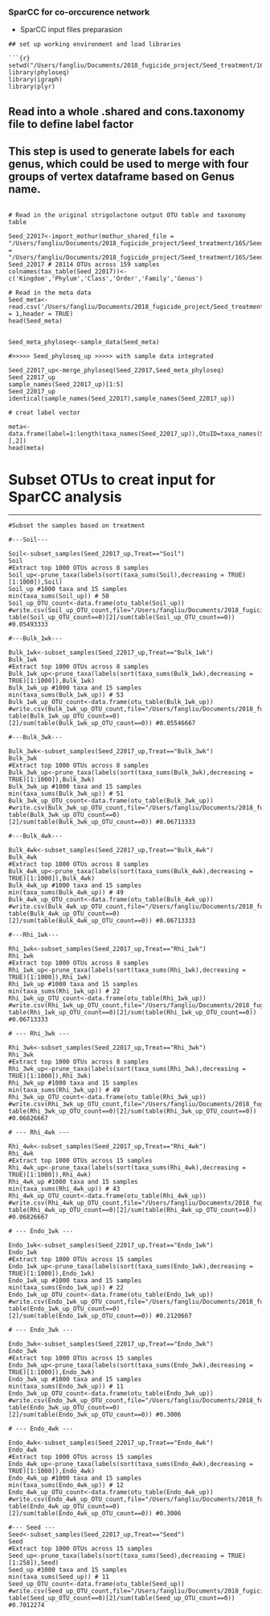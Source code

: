### SparCC for co-orccurence network

* SparCC input files preparasion

```
## set up working environment and load libraries

```{r}
setwd("/Users/fangliu/Documents/2018_fugicide_project/Seed_treatment/16S/Seed_16S_Community_analysis/SparCC")
library(phyloseq)
library(igraph)
library(plyr)
```

## Read into a whole .shared and cons.taxonomy file to define label factor 
## This step is used to generate labels for each genus, which could be used to merge with four groups of vertex dataframe based on Genus name.

```{r}

# Read in the original strigolactone output OTU table and taxonomy table

Seed_22017<-import_mothur(mothur_shared_file = "/Users/fangliu/Documents/2018_fugicide_project/Seed_treatment/16S/Seed_16S_Community_analysis/rarefaction_22017/Seed.trim.contigs.good.unique.good.filter.unique.precluster.pick.pick.opti_mcc.0.03.subsample.0.03.pick.shared",mothur_constaxonomy_file = "/Users/fangliu/Documents/2018_fugicide_project/Seed_treatment/16S/Seed_16S_Community_analysis/rarefaction_22017/Seed.trim.contigs.good.unique.good.filter.unique.precluster.pick.pick.opti_mcc.0.03.subsample.0.03.cons.taxonomy")
Seed_22017 # 28114 OTUs across 159 samples
colnames(tax_table(Seed_22017))<-c('Kingdom','Phylum','Class','Order','Family','Genus')

# Read in the meta data
Seed_meta<-read.csv('/Users/fangliu/Documents/2018_fugicide_project/Seed_treatment/16S/Seed_16S_Community_analysis/Seed_meta.csv',row.names = 1,header = TRUE)
head(Seed_meta)


Seed_meta_phyloseq<-sample_data(Seed_meta)

#>>>>> Seed_phyloseq_up >>>>> with sample data integrated

Seed_22017_up<-merge_phyloseq(Seed_22017,Seed_meta_phyloseq)
Seed_22017_up
sample_names(Seed_22017_up)[1:5]
Seed_22017_up
identical(sample_names(Seed_22017),sample_names(Seed_22017_up))

# creat label vector

meta<-data.frame(label=1:length(taxa_names(Seed_22017_up)),OtuID=taxa_names(Seed_22017_up),Phylum=tax_table(Seed_22017_up)[,2])
head(meta)
```

#  Subset OTUs to creat input for SparCC analysis
---------------------------------------------------

```{r}
#Subset the samples based on treatment

#---Soil---

Soil<-subset_samples(Seed_22017_up,Treat=="Soil")
Soil
#Extract top 1000 OTUs across 8 samples
Soil_up<-prune_taxa(labels(sort(taxa_sums(Soil),decreasing = TRUE)[1:1000]),Soil)
Soil_up #1000 taxa and 15 samples
min(taxa_sums(Soil_up)) # 50
Soil_up_OTU_count<-data.frame(otu_table(Soil_up))
#write.csv(Soil_up_OTU_count,file="/Users/fangliu/Documents/2018_fugicide_project/Seed_treatment/16S/Seed_16S_Community_analysis/SparCC/Soil_up_OTU_count.csv")
table(Soil_up_OTU_count==0)[2]/sum(table(Soil_up_OTU_count==0)) #0.05493333

#---Bulk_1wk---

Bulk_1wk<-subset_samples(Seed_22017_up,Treat=="Bulk_1wk")
Bulk_1wk
#Extract top 1000 OTUs across 8 samples
Bulk_1wk_up<-prune_taxa(labels(sort(taxa_sums(Bulk_1wk),decreasing = TRUE)[1:1000]),Bulk_1wk)
Bulk_1wk_up #1000 taxa and 15 samples
min(taxa_sums(Bulk_1wk_up)) # 53
Bulk_1wk_up_OTU_count<-data.frame(otu_table(Bulk_1wk_up))
#write.csv(Bulk_1wk_up_OTU_count,file="/Users/fangliu/Documents/2018_fugicide_project/Seed_treatment/16S/Seed_16S_Community_analysis/SparCC/Bulk_1wk_up_OTU_count.csv")
table(Bulk_1wk_up_OTU_count==0)[2]/sum(table(Bulk_1wk_up_OTU_count==0)) #0.05546667

#---Bulk_3wk---

Bulk_3wk<-subset_samples(Seed_22017_up,Treat=="Bulk_3wk")
Bulk_3wk
#Extract top 1000 OTUs across 8 samples
Bulk_3wk_up<-prune_taxa(labels(sort(taxa_sums(Bulk_3wk),decreasing = TRUE)[1:1000]),Bulk_3wk)
Bulk_3wk_up #1000 taxa and 15 samples
min(taxa_sums(Bulk_3wk_up)) # 51
Bulk_3wk_up_OTU_count<-data.frame(otu_table(Bulk_3wk_up))
#write.csv(Bulk_3wk_up_OTU_count,file="/Users/fangliu/Documents/2018_fugicide_project/Seed_treatment/16S/Seed_16S_Community_analysis/SparCC/Bulk_3wk_up_OTU_count.csv")
table(Bulk_3wk_up_OTU_count==0)[2]/sum(table(Bulk_3wk_up_OTU_count==0)) #0.06713333

#---Bulk_4wk---

Bulk_4wk<-subset_samples(Seed_22017_up,Treat=="Bulk_4wk")
Bulk_4wk
#Extract top 1000 OTUs across 8 samples
Bulk_4wk_up<-prune_taxa(labels(sort(taxa_sums(Bulk_4wk),decreasing = TRUE)[1:1000]),Bulk_4wk)
Bulk_4wk_up #1000 taxa and 15 samples
min(taxa_sums(Bulk_4wk_up)) # 49
Bulk_4wk_up_OTU_count<-data.frame(otu_table(Bulk_4wk_up))
#write.csv(Bulk_4wk_up_OTU_count,file="/Users/fangliu/Documents/2018_fugicide_project/Seed_treatment/16S/Seed_16S_Community_analysis/SparCC/Bulk_4wk_up_OTU_count.csv")
table(Bulk_4wk_up_OTU_count==0)[2]/sum(table(Bulk_4wk_up_OTU_count==0)) #0.06713333

#---Rhi_1wk---

Rhi_1wk<-subset_samples(Seed_22017_up,Treat=="Rhi_1wk")
Rhi_1wk
#Extract top 1000 OTUs across 8 samples
Rhi_1wk_up<-prune_taxa(labels(sort(taxa_sums(Rhi_1wk),decreasing = TRUE)[1:1000]),Rhi_1wk)
Rhi_1wk_up #1000 taxa and 15 samples
min(taxa_sums(Rhi_1wk_up)) # 22
Rhi_1wk_up_OTU_count<-data.frame(otu_table(Rhi_1wk_up))
#write.csv(Rhi_1wk_up_OTU_count,file="/Users/fangliu/Documents/2018_fugicide_project/Seed_treatment/16S/Seed_16S_Community_analysis/SparCC/Rhi_1wk_up_OTU_count.csv")
table(Rhi_1wk_up_OTU_count==0)[2]/sum(table(Rhi_1wk_up_OTU_count==0)) #0.06713333

# --- Rhi_3wk ---

Rhi_3wk<-subset_samples(Seed_22017_up,Treat=="Rhi_3wk")
Rhi_3wk
#Extract top 1000 OTUs across 8 samples
Rhi_3wk_up<-prune_taxa(labels(sort(taxa_sums(Rhi_3wk),decreasing = TRUE)[1:1000]),Rhi_3wk)
Rhi_3wk_up #1000 taxa and 15 samples
min(taxa_sums(Rhi_3wk_up)) # 49
Rhi_3wk_up_OTU_count<-data.frame(otu_table(Rhi_3wk_up))
#write.csv(Rhi_3wk_up_OTU_count,file="/Users/fangliu/Documents/2018_fugicide_project/Seed_treatment/16S/Seed_16S_Community_analysis/SparCC/Rhi_3wk_up_OTU_count.csv")
table(Rhi_3wk_up_OTU_count==0)[2]/sum(table(Rhi_3wk_up_OTU_count==0)) #0.06826667 

# --- Rhi_4wk ---

Rhi_4wk<-subset_samples(Seed_22017_up,Treat=="Rhi_4wk")
Rhi_4wk
#Extract top 1000 OTUs across 15 samples
Rhi_4wk_up<-prune_taxa(labels(sort(taxa_sums(Rhi_4wk),decreasing = TRUE)[1:1000]),Rhi_4wk)
Rhi_4wk_up #1000 taxa and 15 samples
min(taxa_sums(Rhi_4wk_up)) # 43
Rhi_4wk_up_OTU_count<-data.frame(otu_table(Rhi_4wk_up))
#write.csv(Rhi_4wk_up_OTU_count,file="/Users/fangliu/Documents/2018_fugicide_project/Seed_treatment/16S/Seed_16S_Community_analysis/SparCC/Rhi_4wk_up_OTU_count.csv")
table(Rhi_4wk_up_OTU_count==0)[2]/sum(table(Rhi_4wk_up_OTU_count==0)) #0.06826667

# --- Endo_1wk ---

Endo_1wk<-subset_samples(Seed_22017_up,Treat=="Endo_1wk")
Endo_1wk
#Extract top 1000 OTUs across 15 samples
Endo_1wk_up<-prune_taxa(labels(sort(taxa_sums(Endo_1wk),decreasing = TRUE)[1:1000]),Endo_1wk)
Endo_1wk_up #1000 taxa and 15 samples
min(taxa_sums(Endo_1wk_up)) # 22
Endo_1wk_up_OTU_count<-data.frame(otu_table(Endo_1wk_up))
#write.csv(Endo_1wk_up_OTU_count,file="/Users/fangliu/Documents/2018_fugicide_project/Seed_treatment/16S/Seed_16S_Community_analysis/SparCC/Endo_1wk_up_OTU_count.csv")
table(Endo_1wk_up_OTU_count==0)[2]/sum(table(Endo_1wk_up_OTU_count==0)) #0.2120667

# --- Endo_3wk ---

Endo_3wk<-subset_samples(Seed_22017_up,Treat=="Endo_3wk")
Endo_3wk
#Extract top 1000 OTUs across 15 samples
Endo_3wk_up<-prune_taxa(labels(sort(taxa_sums(Endo_3wk),decreasing = TRUE)[1:1000]),Endo_3wk)
Endo_3wk_up #1000 taxa and 15 samples
min(taxa_sums(Endo_3wk_up)) # 11
Endo_3wk_up_OTU_count<-data.frame(otu_table(Endo_3wk_up))
#write.csv(Endo_3wk_up_OTU_count,file="/Users/fangliu/Documents/2018_fugicide_project/Seed_treatment/16S/Seed_16S_Community_analysis/SparCC/Endo_3wk_up_OTU_count.csv")
table(Endo_3wk_up_OTU_count==0)[2]/sum(table(Endo_3wk_up_OTU_count==0)) #0.3006

# --- Endo_4wk ---

Endo_4wk<-subset_samples(Seed_22017_up,Treat=="Endo_4wk")
Endo_4wk
#Extract top 1000 OTUs across 15 samples
Endo_4wk_up<-prune_taxa(labels(sort(taxa_sums(Endo_4wk),decreasing = TRUE)[1:1000]),Endo_4wk)
Endo_4wk_up #1000 taxa and 15 samples
min(taxa_sums(Endo_4wk_up)) # 12
Endo_4wk_up_OTU_count<-data.frame(otu_table(Endo_4wk_up))
#write.csv(Endo_4wk_up_OTU_count,file="/Users/fangliu/Documents/2018_fugicide_project/Seed_treatment/16S/Seed_16S_Community_analysis/SparCC/Endo_4wk_up_OTU_count.csv")
table(Endo_4wk_up_OTU_count==0)[2]/sum(table(Endo_4wk_up_OTU_count==0)) #0.3006

#--- Seed ---
Seed<-subset_samples(Seed_22017_up,Treat=="Seed")
Seed
#Extract top 1000 OTUs across 15 samples
Seed_up<-prune_taxa(labels(sort(taxa_sums(Seed),decreasing = TRUE)[1:258]),Seed)
Seed_up #1000 taxa and 15 samples
min(taxa_sums(Seed_up)) # 11
Seed_up_OTU_count<-data.frame(otu_table(Seed_up))
#write.csv(Seed_up_OTU_count,file="/Users/fangliu/Documents/2018_fugicide_project/Seed_treatment/16S/Seed_16S_Community_analysis/SparCC/Seed_up_OTU_count.csv")
table(Seed_up_OTU_count==0)[2]/sum(table(Seed_up_OTU_count==0)) #0.7012274
```
```
